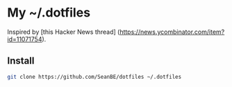 # My ~/.dotfiles

Inspired by [this Hacker News thread] (https://news.ycombinator.com/item?id=11071754).

## Install

```sh
git clone https://github.com/SeanBE/dotfiles ~/.dotfiles
```
